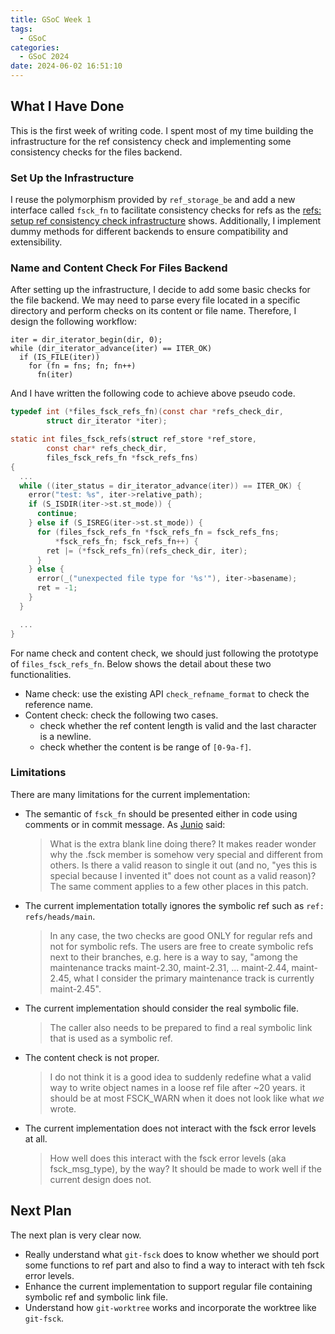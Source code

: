 ```yaml
---
title: GSoC Week 1
tags:
  - GSoC
categories:
  - GSoC 2024
date: 2024-06-02 16:51:10
---
```


## What I Have Done

This is the first week of writing code. I spent most of my time building the infrastructure for the ref consistency check and implementing some consistency checks for the files backend.

### Set Up the Infrastructure

I reuse the polymorphism provided by `ref_storage_be` and add a new interface called `fsck_fn` to facilitate consistency checks for refs as the [refs: setup ref consistency check infrastructure](https://lore.kernel.org/git/20240530122753.1114818-1-shejialuo@gmail.com/T/#m63c0d98020a814954f26c54c65bf04830bb0862a) shows. Additionally, I implement dummy methods for different backends to ensure compatibility and extensibility.

### Name and Content Check For Files Backend

After setting up the infrastructure, I decide to add some basic checks for the file backend. We may need to parse every file located in a specific directory and perform checks on its content or file name. Therefore, I design the following workflow:

```pseudocode
iter = dir_iterator_begin(dir, 0);
while (dir_iterator_advance(iter) == ITER_OK)
  if (IS_FILE(iter))
    for (fn = fns; fn; fn++)
      fn(iter)
```

And I have written the following code to achieve above pseudo code.

```c
typedef int (*files_fsck_refs_fn)(const char *refs_check_dir,
        struct dir_iterator *iter);

static int files_fsck_refs(struct ref_store *ref_store,
        const char* refs_check_dir,
        files_fsck_refs_fn *fsck_refs_fns)
{
  ...
  while ((iter_status = dir_iterator_advance(iter)) == ITER_OK) {
    error("test: %s", iter->relative_path);
    if (S_ISDIR(iter->st.st_mode)) {
      continue;
    } else if (S_ISREG(iter->st.st_mode)) {
      for (files_fsck_refs_fn *fsck_refs_fn = fsck_refs_fns;
          *fsck_refs_fn; fsck_refs_fn++) {
        ret |= (*fsck_refs_fn)(refs_check_dir, iter);
      }
    } else {
      error(_("unexpected file type for '%s'"), iter->basename);
      ret = -1;
    }
  }

  ...
}
```

For name check and content check, we should just following the prototype of `files_fsck_refs_fn`. Below shows the detail about these two functionalities.

+ Name check: use the existing API `check_refname_format` to check the reference name.
+ Content check: check the following two cases.
  + check whether the ref content length is valid and the last character is a newline.
  + check whether the content is be range of `[0-9a-f]`.

### Limitations

There are many limitations for the current implementation:

+ The semantic of `fsck_fn` should be presented either in code using comments or in commit message. As [Junio](https://github.com/gitster) said:
  > What is the extra blank line doing there?  It makes reader wonder why the .fsck member is somehow very special and different from others.  Is there a valid reason to single it out (and no, "yes this is special because I invented it" does not count as a valid reason)? The same comment applies to a few other places in this patch.
+ The current implementation totally ignores the symbolic ref such as `ref: refs/heads/main`.
  > In any case, the two checks are good ONLY for regular refs and not for symbolic refs.  The users are free to create symbolic refs next to their branches, e.g. here is a way to say, "among the maintenance tracks maint-2.30, maint-2.31, ... maint-2.44, maint-2.45, what I consider the primary maintenance track is currently maint-2.45".
+ The current implementation should consider the real symbolic file.
  > The caller also needs to be prepared to find a real symbolic link that is used as a symbolic ref.
+ The content check is not proper.
  > I do not think it is a good idea to suddenly redefine what a valid way to write object names in a loose ref file after ~20 years. it should be at most FSCK_WARN when it does not look like what _we_ wrote.
+ The current implementation does not interact with the fsck error levels at all.
  > How well does this interact with the fsck error levels (aka fsck_msg_type), by the way?  It should be made to work well if the current design does not.

## Next Plan

The next plan is very clear now.

+ Really understand what `git-fsck` does to know whether we should port some functions to ref part and also to find a way to interact with teh fsck error levels.
+ Enhance the current implementation to support regular file containing symbolic ref and symbolic link file.
+ Understand how `git-worktree` works and incorporate the worktree like `git-fsck`.
